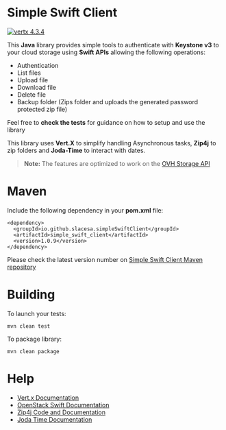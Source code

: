 # Simple Swift Client
[![vertx 4.3.4](https://img.shields.io/badge/vert.x-4.3.4-purple.svg)](https://vertx.io)

This **Java** library provides simple tools to authenticate with **Keystone v3** to your cloud storage using **Swift APIs** allowing the following operations:
* Authentication
* List files
* Upload file
* Download file
* Delete file
* Backup folder (Zips folder and uploads the generated password protected zip file)

Feel free to **check the tests** for guidance on how to setup and use the library

This library uses **Vert.X** to simplify handling Asynchronous tasks, **Zip4j** to zip folders and **Joda-Time** to interact with dates.
>**Note:** The features are optimized to work on the [OVH Storage API](https://docs.ovh.com/gb/en/storage/pca/dev/)
# Maven
Include the following dependency in your **pom.xml** file:
```
<dependency>
  <groupId>io.github.slacesa.simpleSwiftClient</groupId>
  <artifactId>simple_swift_client</artifactId>
  <version>1.0.9</version>
</dependency>
```
Please check the latest version number on [Simple Swift Client Maven repository](https://mvnrepository.com/artifact/io.github.slacesa.simpleSwiftClient/simple_swift_client)
# Building
To launch your tests:
```
mvn clean test
```
To package library:
```
mvn clean package
```
# Help
* [Vert.x Documentation](https://vertx.io/docs/)
* [OpenStack Swift Documentation](https://docs.openstack.org/swift/latest/)
* [Zip4j Code and Documentation](https://github.com/srikanth-lingala/zip4j)
* [Joda Time Documentation](https://www.joda.org/joda-time/)

